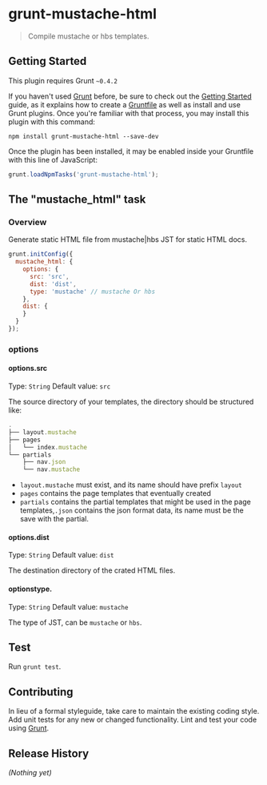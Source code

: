 # grunt-mustache-html

> Compile mustache or hbs templates.

## Getting Started
This plugin requires Grunt `~0.4.2`

If you haven't used [Grunt](http://gruntjs.com/) before, be sure to check out the [Getting Started](http://gruntjs.com/getting-started) guide, as it explains how to create a [Gruntfile](http://gruntjs.com/sample-gruntfile) as well as install and use Grunt plugins. Once you're familiar with that process, you may install this plugin with this command:

```shell
npm install grunt-mustache-html --save-dev
```

Once the plugin has been installed, it may be enabled inside your Gruntfile with this line of JavaScript:

```js
grunt.loadNpmTasks('grunt-mustache-html');
```

## The "mustache_html" task

### Overview
Generate static HTML file from mustache|hbs JST for static HTML docs.

```js
grunt.initConfig({
  mustache_html: {
    options: {
      src: 'src',
      dist: 'dist',
      type: 'mustache' // mustache Or hbs
    },
    dist: {
    }
  }
});
```

### options

#### options.src
Type: `String`
Default value: `src`

The source directory of your templates, the directory should be structured like:

```js
.
├── layout.mustache
├── pages
│   └── index.mustache
└── partials
    ├── nav.json
    └── nav.mustache
```

* `layout.mustache` must exist, and its name should have prefix `layout`
* `pages` contains the page templates that eventually created
* `partials` contains the partial templates that might be used in the page templates,`.json` contains the json format data, its name must be the save with the partial.

#### options.dist
Type: `String`
Default value: `dist`

The destination directory of the crated HTML files.

#### optionstype.
Type: `String`
Default value: `mustache`

The type of JST, can be `mustache` or `hbs`.


## Test
Run `grunt test`.

## Contributing
In lieu of a formal styleguide, take care to maintain the existing coding style. Add unit tests for any new or changed functionality. Lint and test your code using [Grunt](http://gruntjs.com/).

## Release History
_(Nothing yet)_
